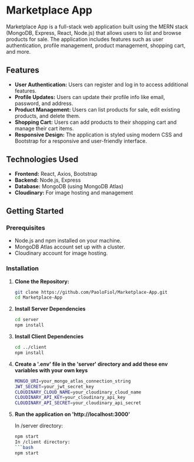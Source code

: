 # Marketplace App

Marketplace App is a full-stack web application built using the MERN stack (MongoDB, Express, React, Node.js) that allows users to list and browse products for sale. The application includes features such as user authentication, profile management, product management, shopping cart, and more.

## Features

- **User Authentication:** Users can register and log in to access additional features.
- **Profile Updates:** Users can update their profile info like email, password, and address.
- **Product Management:** Users can list products for sale, edit existing products, and delete them.
- **Shopping Cart:** Users can add products to their shopping cart and manage their cart items.
- **Responsive Design:** The application is styled using modern CSS and Bootstrap for a responsive and user-friendly interface.

## Technologies Used

- **Frontend:** React, Axios, Bootstrap
- **Backend:** Node.js, Express
- **Database:** MongoDB (using MongoDB Atlas)
- **Cloudinary:** For image hosting and management

## Getting Started

### Prerequisites

- Node.js and npm installed on your machine.
- MongoDB Atlas account set up with a cluster.
- Cloudinary account for image hosting.

### Installation

1. **Clone the Repository:**

   ```bash
   git clone https://github.com/PaoloFiol/Marketplace-App.git
   cd Marketplace-App

2. **Install Server Dependencies**

    ```bash
    cd server
    npm install

3. **Install Client Dependencies**

    ```bash
    cd ../client
    npm install

4. **Create a '.env' file in the 'server' directory and add these env variables with your own keys**

    ```bash
    MONGO_URI=your_mongo_atlas_connection_string
    JWT_SECRET=your_jwt_secret_key
    CLOUDINARY_CLOUD_NAME=your_cloudinary_cloud_name
    CLOUDINARY_API_KEY=your_cloudinary_api_key
    CLOUDINARY_API_SECRET=your_cloudinary_api_secret

5. **Run the application on 'http://localhost:3000'**

    In /server directory: 
    ```bash
    npm start
    In /client directory: 
    ```bash
    npm start
